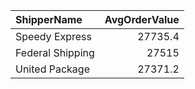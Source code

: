 | ShipperName      |   AvgOrderValue |
|:-----------------|----------------:|
| Speedy Express   |         27735.4 |
| Federal Shipping |         27515   |
| United Package   |         27371.2 |